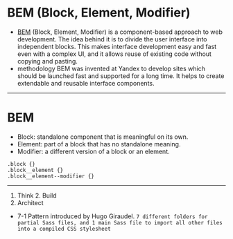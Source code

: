 # BEM (Block, Element, Modifier)

- [BEM](https://en.bem.info/methodology/quick-start/) (Block, Element, Modifier) is a component-based approach to web development. The idea behind it is to divide the user interface into independent blocks. This makes interface development easy and fast even with a complex UI, and it allows reuse of existing code without copying and pasting.
- methodology BEM was invented at Yandex to develop sites which should be launched fast and supported for a long time. It helps to create extendable and reusable interface components.

---

# BEM

- Block: standalone component that is meaningful on its own.
- Element: part of a block that has no standalone meaning.
- Modifier: a different version of a block or an element.

```
.block {}
.block__element {}
.block__element--modifier {}

```

---

1. Think 2. Build
2. Architect

- 7-1 Pattern introduced by Hugo Giraudel.
  `7 different folders for partial Sass files, and 1 main Sass file to import all other files into a compiled CSS stylesheet`
